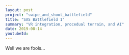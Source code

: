 ```yaml
---
layout: post
project: "swipe_and_shoot_battlefield"
title: "SAS Battlefield 1"
summary: "VR integration, procedual terrain, and AI"
date: 2019-08-14
youtubeId:
---
```


Well we are fools...
